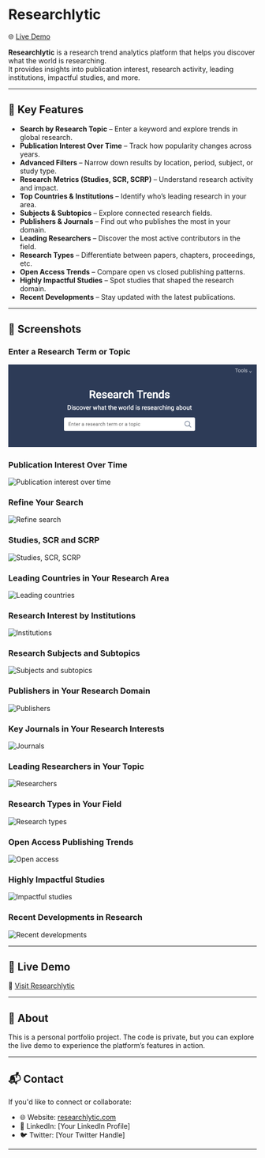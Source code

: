 # Researchlytic

🌐 [Live Demo](https://researchlytic.com/research-trends/)

**Researchlytic** is a research trend analytics platform that helps you discover what the world is researching.  
It provides insights into publication interest, research activity, leading institutions, impactful studies, and more.

---

## 🔎 Key Features

- **Search by Research Topic** – Enter a keyword and explore trends in global research.
- **Publication Interest Over Time** – Track how popularity changes across years.
- **Advanced Filters** – Narrow down results by location, period, subject, or study type.
- **Research Metrics (Studies, SCR, SCRP)** – Understand research activity and impact.
- **Top Countries & Institutions** – Identify who’s leading research in your area.
- **Subjects & Subtopics** – Explore connected research fields.
- **Publishers & Journals** – Find out who publishes the most in your domain.
- **Leading Researchers** – Discover the most active contributors in the field.
- **Research Types** – Differentiate between papers, chapters, proceedings, etc.
- **Open Access Trends** – Compare open vs closed publishing patterns.
- **Highly Impactful Studies** – Spot studies that shaped the research domain.
- **Recent Developments** – Stay updated with the latest publications.

---

## 📸 Screenshots

### Enter a Research Term or Topic
![Enter a research term](screenshots/enter-term.png)

### Publication Interest Over Time
![Publication interest over time](screenshots/publication-trends.png)

### Refine Your Search
![Refine search](screenshots/refine-search.png)

### Studies, SCR and SCRP
![Studies, SCR, SCRP](screenshots/studies-scr-scrp.png)

### Leading Countries in Your Research Area
![Leading countries](screenshots/leading-countries.png)

### Research Interest by Institutions
![Institutions](screenshots/institutions.png)

### Research Subjects and Subtopics
![Subjects and subtopics](screenshots/subjects-subtopics.png)

### Publishers in Your Research Domain
![Publishers](screenshots/publishers.png)

### Key Journals in Your Research Interests
![Journals](screenshots/key-journals.png)

### Leading Researchers in Your Topic
![Researchers](screenshots/researchers.png)

### Research Types in Your Field
![Research types](screenshots/research-types.png)

### Open Access Publishing Trends
![Open access](screenshots/open-access.png)

### Highly Impactful Studies
![Impactful studies](screenshots/highly-impactful.png)

### Recent Developments in Research
![Recent developments](screenshots/recent-developments.png)

---

## 🚀 Live Demo

🔗 [Visit Researchlytic](https://researchlytic.com/research-trends/)

---

## 📌 About

This is a personal portfolio project. The code is private, but you can explore the live demo to experience the platform’s features in action.  

---

## 📬 Contact

If you'd like to connect or collaborate:  
- 🌐 Website: [researchlytic.com](https://researchlytic.com)  
- 💼 LinkedIn: [Your LinkedIn Profile]  
- 🐦 Twitter: [Your Twitter Handle]  

---
